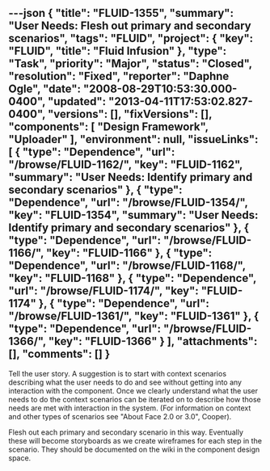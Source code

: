 ---json
{
  "title": "FLUID-1355",
  "summary": "User Needs:  Flesh out primary and secondary scenarios",
  "tags": "FLUID",
  "project": {
    "key": "FLUID",
    "title": "Fluid Infusion"
  },
  "type": "Task",
  "priority": "Major",
  "status": "Closed",
  "resolution": "Fixed",
  "reporter": "Daphne Ogle",
  "date": "2008-08-29T10:53:30.000-0400",
  "updated": "2013-04-11T17:53:02.827-0400",
  "versions": [],
  "fixVersions": [],
  "components": [
    "Design Framework",
    "Uploader"
  ],
  "environment": null,
  "issueLinks": [
    {
      "type": "Dependence",
      "url": "/browse/FLUID-1162/",
      "key": "FLUID-1162",
      "summary": "User Needs:  Identify primary and secondary scenarios"
    },
    {
      "type": "Dependence",
      "url": "/browse/FLUID-1354/",
      "key": "FLUID-1354",
      "summary": "User Needs:  Identify primary and secondary scenarios"
    },
    {
      "type": "Dependence",
      "url": "/browse/FLUID-1166/",
      "key": "FLUID-1166"
    },
    {
      "type": "Dependence",
      "url": "/browse/FLUID-1168/",
      "key": "FLUID-1168"
    },
    {
      "type": "Dependence",
      "url": "/browse/FLUID-1174/",
      "key": "FLUID-1174"
    },
    {
      "type": "Dependence",
      "url": "/browse/FLUID-1361/",
      "key": "FLUID-1361"
    },
    {
      "type": "Dependence",
      "url": "/browse/FLUID-1366/",
      "key": "FLUID-1366"
    }
  ],
  "attachments": [],
  "comments": []
}
---
Tell the user story.  A suggestion is to start with context scenarios describing what the user needs to do and see without getting into any interaction with the component.  Once we clearly understand what the user needs to do the context scenarios can be iterated on to describe how those needs are met with interaction in the system.  (For information on context and other types of scenarios see "About Face 2.0 or 3.0", Cooper).

Flesh out each primary and secondary scenario in this way.  Eventually these will become storyboards as we create wireframes for each step in the scenario.  They should be documented on the wiki in the component design space.

        